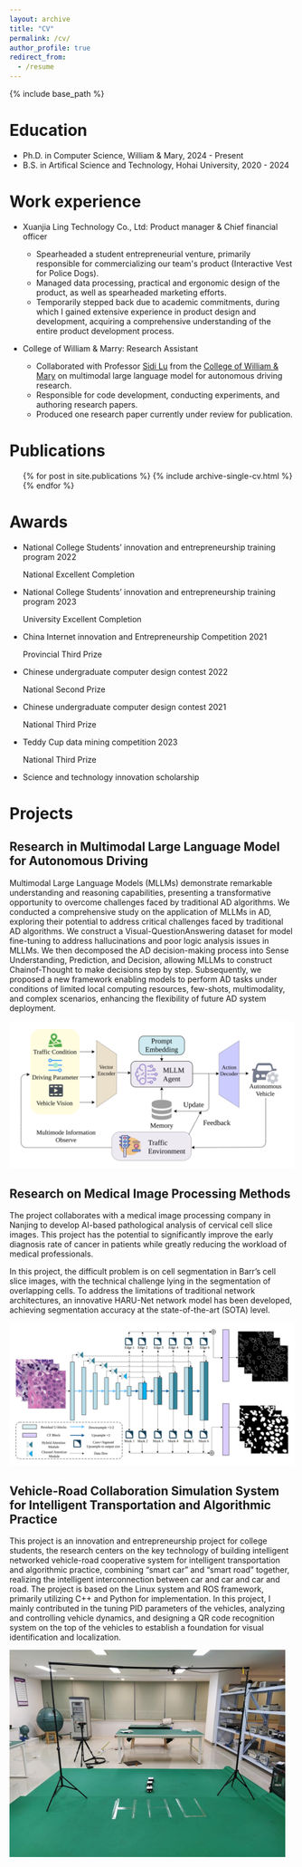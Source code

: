 ```yaml
---
layout: archive
title: "CV"
permalink: /cv/
author_profile: true
redirect_from:
  - /resume
---
```


{% include base_path %}

Education
======
* Ph.D. in Computer Science, William & Mary, 2024 - Present
* B.S. in Artifical Science and Technology, Hohai University, 2020 - 2024


Work experience
======
* Xuanjia Ling Technology Co., Ltd: Product manager & Chief financial officer
  * Spearheaded a student entrepreneurial venture, primarily responsible for commercializing our team's product (Interactive Vest for Police Dogs).
  * Managed data processing, practical and ergonomic design of the product, as well as spearheaded marketing efforts.
  * Temporarily stepped back due to academic commitments, during which I gained extensive experience in product design and development, acquiring a comprehensive understanding of the entire product development process.

* College of William & Marry: Research Assistant
  * Collaborated with Professor [Sidi Lu](https://sidilu.org/) from the [College of William & Mary](https://www.wm.edu/) on multimodal large language model for autonomous driving research.
  * Responsible for code development, conducting experiments, and authoring research papers.
  * Produced one research paper currently under review for publication.
  


Publications
======
  <ul>{% for post in site.publications %}
    {% include archive-single-cv.html %}
  {% endfor %}</ul>
  


Awards
======
* National College Students’ innovation and entrepreneurship training program 2022 

  National Excellent Completion

* National College Students’ innovation and entrepreneurship training program 2023

  University Excellent Completion

* China Internet innovation and Entrepreneurship Competition 2021

  Provincial Third Prize

* Chinese undergraduate computer design contest 2022

  National Second Prize

* Chinese undergraduate computer design contest 2021

  National Third Prize

* Teddy Cup data mining competition 2023

  National Third Prize

* Science and technology innovation scholarship

# Projects

## Research in Multimodal Large Language Model for Autonomous Driving

Multimodal Large Language Models (MLLMs) demonstrate remarkable understanding and reasoning capabilities, presenting a transformative opportunity to overcome challenges faced by traditional AD algorithms. We conducted a comprehensive study on the application of MLLMs in AD, exploring their potential to address critical challenges faced by traditional AD algorithms. We construct a Visual-QuestionAnswering dataset for model fine-tuning to address hallucinations and poor logic analysis issues in MLLMs. We then decomposed the AD decision-making process into Sense Understanding, Prediction, and Decision, allowing MLLMs to construct Chainof-Thought to make decisions step by step. Subsequently, we proposed a new framework enabling models to perform AD tasks under conditions of limited local computing resources, few-shots, multimodality, and complex scenarios, enhancing the flexibility of future AD system deployment.

![](../images/Framework.svg)

## Research on Medical Image Processing Methods

The project collaborates with a medical image processing company in Nanjing to develop AI-based pathological analysis of cervical cell slice images. This project has the potential to significantly improve the early diagnosis rate of cancer in patients while greatly reducing the workload of medical professionals.

In this project, the difficult problem is on cell segmentation in Barr’s cell slice images, with the technical challenge lying in the segmentation of overlapping cells. To address the limitations of traditional network architectures, an innovative HARU-Net network model has been developed, achieving segmentation accuracy at the state-of-the-art (SOTA) level.

![](../images/NetWork.svg)



## Vehicle-Road Collaboration Simulation System for Intelligent Transportation and Algorithmic Practice

This project is an innovation and entrepreneurship project for college students, the research centers on the key technology of building intelligent networked vehicle-road cooperative system for intelligent transportation and algorithmic practice, combining “smart car” and “smart road” together, realizing the intelligent interconnection between car and car and car and road. The project is based on the Linux system and ROS framework, primarily utilizing C++ and Python for implementation. In this project, I mainly contributed in the tuning PID parameters of the vehicles, analyzing and controlling vehicle dynamics, and designing a QR code recognition system on the top of the vehicles to establish a foundation for visual identification and localization.

![](../images/robot.jpg)



